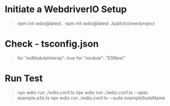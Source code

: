 # Initiate a WebdriverIO Setup
 > npm init wdio@latest .
 > npm init wdio@latest ./path/to/new/project

# Check - tsconfig.json
 > for "esModuleInterop": true
 > for "module": "ESNext"

# Run Test
 > npx wdio run ./wdio.conf.ts
 > npx wdio run ./wdio.conf.ts --spec example.e2e.ts
 > npx wdio run ./wdio.conf.ts --suite exampleSuiteName